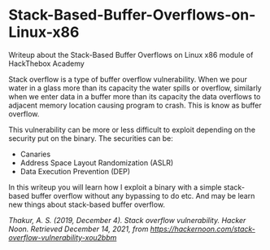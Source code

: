 # Stack-Based-Buffer-Overflows-on-Linux-x86
Writeup about the Stack-Based Buffer Overflows on Linux x86 module of HackThebox Academy

Stack overflow is a type of buffer overflow vulnerability. When we pour water in a glass more than its capacity the water spills or overflow, similarly when we enter data in a buffer more than its capacity the data overflows to adjacent memory location causing program to crash. This is know as buffer overflow. 

This vulnerability can be more or less difficult to exploit depending on the security put on the binary. The securities can be:
- Canaries
- Address Space Layout Randomization (ASLR)
- Data Execution Prevention (DEP)

In this writeup you will learn how I exploit a binary with a simple stack-based buffer overflow without any bypassing to do etc. And may be learn new things about stack-based buffer overflow.



*Thakur, A. S. (2019, December 4). Stack overflow vulnerability. Hacker Noon. Retrieved December 14, 2021, from https://hackernoon.com/stack-overflow-vulnerability-xou2bbm*
